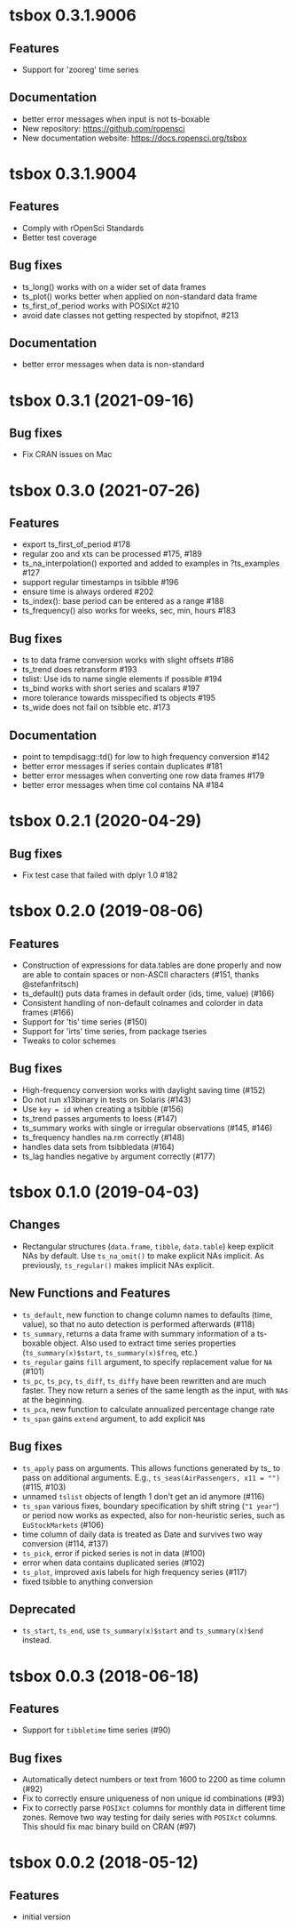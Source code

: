 # tsbox 0.3.1.9006

## Features

- Support for 'zooreg' time series

## Documentation

- better error messages when input is not ts-boxable
- New repository: https://github.com/ropensci
- New documentation website: https://docs.ropensci.org/tsbox


# tsbox 0.3.1.9004

## Features

- Comply with rOpenSci Standards
- Better test coverage

## Bug fixes

- ts_long() works with on a wider set of data frames
- ts_plot() works better when applied on non-standard data frame
- ts_first_of_period works with POSIXct #210
- avoid date classes not getting respected by stopifnot, #213

## Documentation

- better error messages when data is non-standard


# tsbox 0.3.1 (2021-09-16)

## Bug fixes

- Fix CRAN issues on Mac


# tsbox 0.3.0 (2021-07-26)

## Features

- export ts_first_of_period #178
- regular zoo and xts can be processed #175, #189
- ts_na_interpolation() exported and added to examples in ?ts_examples #127
- support regular timestamps in tsibble #196
- ensure time is always ordered #202
- ts_index(): base period can be entered as a range #188
- ts_frequency() also works for weeks, sec, min, hours #183


## Bug fixes

- ts to data frame conversion works with slight offsets #186
- ts_trend does retransform #193
- tslist: Use ids to name single elements if possible #194
- ts_bind works with short series and scalars #197
- more tolerance towards misspecified ts objects #195
- ts_wide does not fail on tsibble etc. #173


## Documentation

- point to tempdisagg::td() for low to high frequency conversion #142
- better error messages if series contain duplicates #181
- better error messages when converting one row data frames #179
- better error messages when time col contains NA #184


# tsbox 0.2.1 (2020-04-29)

## Bug fixes

- Fix test case that failed with dplyr 1.0 #182


# tsbox 0.2.0 (2019-08-06)

## Features

- Construction of expressions for data.tables are done properly and now
  are able to contain spaces or non-ASCII characters
  (#151, thanks @stefanfritsch)
- ts_default() puts data frames in default order (ids, time, value) (#166)
- Consistent handling of non-default colnames and colorder in data frames (#166)
- Support for 'tis' time series (#150)
- Support for 'irts' time series, from package tseries
- Tweaks to color schemes

## Bug fixes

- High-frequency conversion works with daylight saving time (#152)
- Do not run x13binary in tests on Solaris (#143)
- Use `key = id` when creating a tsibble (#156)
- ts_trend passes arguments to loess (#147)
- ts_summary works with single or irregular observations (#145, #146)
- ts_frequency handles na.rm correctly (#148)
- handles data sets from tsibbledata (#164)
- ts_lag handles negative `by` argument correctly (#177)


# tsbox 0.1.0 (2019-04-03)

## Changes

- Rectangular structures (`data.frame`, `tibble`, `data.table`) keep explicit
  NAs by default. Use `ts_na_omit()` to make explicit NAs implicit. As
  previously, `ts_regular()` makes implicit NAs explicit.


## New Functions and Features

- `ts_default`, new function to change column names to defaults (time, value), so
  that no auto detection is performed afterwards (#118)
- `ts_summary`, returns a data frame with summary information of a ts-boxable
  object. Also used to extract time series properties (`ts_summary(x)$start`,
  `ts_summary(x)$freq`, etc.)
- `ts_regular` gains `fill` argument, to specify replacement value for `NA` (#101)
- `ts_pc`, `ts_pcy`, `ts_diff`, `ts_diffy` have been rewritten and are much
  faster. They now return a series of the same length as the input, with `NA`s
  at the beginning.
- `ts_pca`, new function to calculate annualized percentage change rate
- `ts_span` gains `extend` argument, to add explicit `NA`s


## Bug fixes

- `ts_apply` pass on arguments. This allows functions generated by ts_ to pass
  on additional arguments. E.g., `ts_seas(AirPassengers, x11 = "")` (#115, #103)
- unnamed `tslist` objects of length 1 don't get an id anymore (#116)
- `ts_span` various fixes, boundary specification by shift string (`"1 year"`)
  or period now works as expected, also for non-heuristic series, such as
  `EuStockMarkets` (#106)
- time column of daily data is treated as Date and survives two way conversion
  (#114, #137)
- `ts_pick`, error if picked series is not in data (#100)
- error when data contains duplicated series (#102)
- `ts_plot`, improved axis labels for high frequency series (#117)
- fixed tsibble to anything conversion


## Deprecated

- `ts_start`, `ts_end`, use `ts_summary(x)$start` and `ts_summary(x)$end`
  instead.


# tsbox 0.0.3 (2018-06-18)

## Features

- Support for `tibbletime` time series (#90)

## Bug fixes

- Automatically detect numbers or text from 1600 to 2200 as time column (#92)
- Fix to correctly ensure uniqueness of non unique id combinations (#93)
- Fix to correctly parse `POSIXct` columns for monthly data in different time
  zones. Remove two way testing for daily series with `POSIXct` columns. This
  should fix mac binary build on CRAN (#97)

# tsbox 0.0.2 (2018-05-12)

## Features

- initial version


